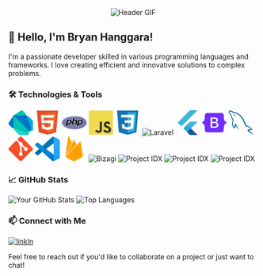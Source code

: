<div align="center">
  <img src="https://media.tenor.com/c_KoArBa4NYAAAAi/work-future.gif" alt="Header GIF" style="max-width: 200px; height: 200px;">
</div>

## 👋 Hello, I'm Bryan Hanggara!

I'm a passionate developer skilled in various programming languages and frameworks. I love creating efficient and innovative solutions to complex problems.

### 🛠️ Technologies & Tools

<p>
    <img src="https://raw.githubusercontent.com/devicons/devicon/master/icons/dart/dart-original.svg" alt="Dart" width="50" height="50"/>
    <img src="https://raw.githubusercontent.com/devicons/devicon/master/icons/html5/html5-original.svg" alt="HTML5" width="50" height="50"/>
    <img src="https://raw.githubusercontent.com/devicons/devicon/master/icons/php/php-original.svg" alt="PHP" width="50" height="50"/>
    <img src="https://raw.githubusercontent.com/devicons/devicon/master/icons/javascript/javascript-original.svg" alt="JavaScript" width="50" height="50"/>
    <img src="https://raw.githubusercontent.com/devicons/devicon/master/icons/css3/css3-original.svg" alt="CSS3" width="50" height="50"/>
    <img src="https://upload.wikimedia.org/wikipedia/commons/thumb/9/9a/Laravel.svg/1969px-Laravel.svg.png" alt="Laravel" width="50" height="50"/>
    <img src="https://raw.githubusercontent.com/devicons/devicon/master/icons/flutter/flutter-original.svg" alt="Flutter" width="50" height="50"/>
    <img src="https://raw.githubusercontent.com/devicons/devicon/master/icons/bootstrap/bootstrap-plain.svg" alt="Bootstrap" width="50" height="50"/>
    <img src="https://raw.githubusercontent.com/devicons/devicon/master/icons/mysql/mysql-original.svg" alt="MySQL" width="50" height="50"/>
    <img src="https://raw.githubusercontent.com/devicons/devicon/master/icons/git/git-original.svg" alt="Git" width="50" height="50"/>
    <img src="https://raw.githubusercontent.com/devicons/devicon/master/icons/vscode/vscode-original.svg" alt="VSCode" width="50" height="50"/>
    <img src="https://raw.githubusercontent.com/devicons/devicon/master/icons/firebase/firebase-plain.svg" alt="Firebase" width="50" height="50"/>
    <img src="https://upload.wikimedia.org/wikipedia/commons/thumb/b/b0/Bizagi.png/1200px-Bizagi.png" alt="Bizagi" width="50" height="50"/>
    <img src="https://developers.google.com/static/idx/images/icon-192.png" alt="Project IDX" width="50" height="50"/>
    <img src="https://static-00.iconduck.com/assets.00/sass-icon-1024x1024-sxpvtqae.png" alt="Project IDX" width="50" height="50"/>
    <img src="https://upload.wikimedia.org/wikipedia/commons/thumb/c/c1/Android_Studio_icon_%282023%29.svg/2048px-Android_Studio_icon_%282023%29.svg.png" alt="Project IDX" width="50" height="50"/>
</p>

### 📈 GitHub Stats

![Your GitHub Stats](https://github-readme-stats.vercel.app/api?username=bryanhanggara&show_icons=true&theme=radical)
![Top Languages](https://github-readme-stats.vercel.app/api/top-langs/?username=bryanhanggara&layout=compact&theme=radical)

### 📫 Connect with Me

<p>
    <a href="https://www.linkedin.com/in/bryan-hanggara-235455255"> <img src="https://upload.wikimedia.org/wikipedia/commons/c/ca/LinkedIn_logo_initials.png" alt="linkln" width="50" height="50"/></a>
</p>
Feel free to reach out if you'd like to collaborate on a project or just want to chat!
